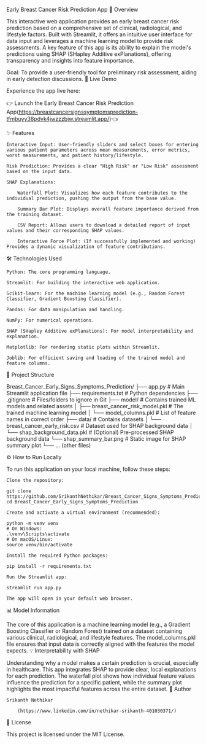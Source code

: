 Early Breast Cancer Risk Prediction App
🌟 Overview

This interactive web application provides an early breast cancer risk prediction based on a comprehensive set of clinical, radiological, and lifestyle factors. Built with Streamlit, it offers an intuitive user interface for data input and leverages a machine learning model to provide risk assessments. A key feature of this app is its ability to explain the model's predictions using SHAP (SHapley Additive exPlanations), offering transparency and insights into feature importance.

Goal: To provide a user-friendly tool for preliminary risk assessment, aiding in early detection discussions.
🚀 Live Demo

Experience the app live here:

👉 Launch the Early Breast Cancer Risk Prediction App(https://breastcancersignssymptomsprediction-tfmbuyy38pdvk4jwzzzbjw.streamlit.app/)👈

    
✨ Features

    Interactive Input: User-friendly sliders and select boxes for entering various patient parameters across mean measurements, error metrics, worst measurements, and patient history/lifestyle.

    Risk Prediction: Provides a clear "High Risk" or "Low Risk" assessment based on the input data.

    SHAP Explanations:

        Waterfall Plot: Visualizes how each feature contributes to the individual prediction, pushing the output from the base value.

        Summary Bar Plot: Displays overall feature importance derived from the training dataset.

        CSV Report: Allows users to download a detailed report of input values and their corresponding SHAP values.

        Interactive Force Plot: (If successfully implemented and working) Provides a dynamic visualization of feature contributions.

🛠️ Technologies Used

    Python: The core programming language.

    Streamlit: For building the interactive web application.

    Scikit-learn: For the machine learning model (e.g., Random Forest Classifier, Gradient Boosting Classifier).

    Pandas: For data manipulation and handling.

    NumPy: For numerical operations.

    SHAP (SHapley Additive exPlanations): For model interpretability and explanation.

    Matplotlib: For rendering static plots within Streamlit.

    Joblib: For efficient saving and loading of the trained model and feature columns.

📁 Project Structure

Breast_Cancer_Early_Signs_Symptoms_Prediction/
├── app.py                     # Main Streamlit application file
├── requirements.txt           # Python dependencies
├── .gitignore                 # Files/folders to ignore in Git
├── model/                     # Contains trained ML models and related assets
│   ├── breast_cancer_risk_model.pkl # The trained machine learning model
│   └── model_columns.pkl      # List of feature names in correct order
├── data/                      # Contains datasets
│   └── breast_cancer_early_risk.csv # Dataset used for SHAP background data
│   └── shap_background_data.pkl # (Optional) Pre-processed SHAP background data
└── shap_summary_bar.png       # Static image for SHAP summary plot
└── ... (other files)

⚙️ How to Run Locally

To run this application on your local machine, follow these steps:

    Clone the repository:

    git clone https://github.com/SrikanthNethikar/Breast_Cancer_Signs_Symptoms_Prediction.git
    cd Breast_Cancer_Early_Signs_Symptoms_Prediction

    Create and activate a virtual environment (recommended):

    python -m venv venv
    # On Windows:
    .\venv\Scripts\activate
    # On macOS/Linux:
    source venv/bin/activate

    Install the required Python packages:

    pip install -r requirements.txt

    Run the Streamlit app:

    streamlit run app.py

    The app will open in your default web browser.

📊 Model Information

The core of this application is a machine learning model (e.g., a Gradient Boosting Classifier or Random Forest) trained on a dataset containing various clinical, radiological, and lifestyle features. The model_columns.pkl file ensures that input data is correctly aligned with the features the model expects.
💡 Interpretability with SHAP

Understanding why a model makes a certain prediction is crucial, especially in healthcare. This app integrates SHAP to provide clear, local explanations for each prediction. The waterfall plot shows how individual feature values influence the prediction for a specific patient, while the summary plot highlights the most impactful features across the entire dataset.
👤 Author

    Srikanth Nethikar

        (https://www.linkedin.com/in/nethikar-srikanth-401030371/)
📄 License

This project is licensed under the MIT License.
